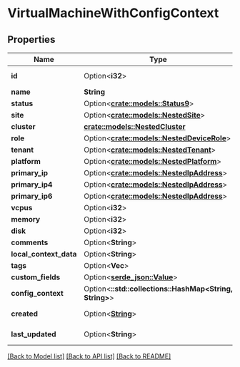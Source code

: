 # VirtualMachineWithConfigContext

## Properties

Name | Type | Description | Notes
------------ | ------------- | ------------- | -------------
**id** | Option<**i32**> |  | [optional][readonly]
**name** | **String** |  | 
**status** | Option<[**crate::models::Status9**](Status_9.md)> |  | [optional]
**site** | Option<[**crate::models::NestedSite**](NestedSite.md)> |  | [optional]
**cluster** | [**crate::models::NestedCluster**](NestedCluster.md) |  | 
**role** | Option<[**crate::models::NestedDeviceRole**](NestedDeviceRole.md)> |  | [optional]
**tenant** | Option<[**crate::models::NestedTenant**](NestedTenant.md)> |  | [optional]
**platform** | Option<[**crate::models::NestedPlatform**](NestedPlatform.md)> |  | [optional]
**primary_ip** | Option<[**crate::models::NestedIpAddress**](NestedIPAddress.md)> |  | [optional]
**primary_ip4** | Option<[**crate::models::NestedIpAddress**](NestedIPAddress.md)> |  | [optional]
**primary_ip6** | Option<[**crate::models::NestedIpAddress**](NestedIPAddress.md)> |  | [optional]
**vcpus** | Option<**i32**> |  | [optional]
**memory** | Option<**i32**> |  | [optional]
**disk** | Option<**i32**> |  | [optional]
**comments** | Option<**String**> |  | [optional]
**local_context_data** | Option<**String**> |  | [optional]
**tags** | Option<**Vec<String>**> |  | [optional]
**custom_fields** | Option<[**serde_json::Value**](.md)> |  | [optional]
**config_context** | Option<**::std::collections::HashMap<String, String>**> |  | [optional][readonly]
**created** | Option<[**String**](string.md)> |  | [optional][readonly]
**last_updated** | Option<**String**> |  | [optional][readonly]

[[Back to Model list]](../README.md#documentation-for-models) [[Back to API list]](../README.md#documentation-for-api-endpoints) [[Back to README]](../README.md)


